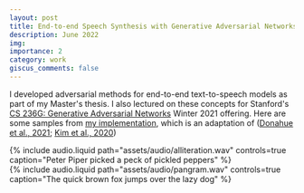 ```yaml
---
layout: post
title: End-to-end Speech Synthesis with Generative Adversarial Networks
description: June 2022
img:
importance: 2
category: work
giscus_comments: false
---
```


I developed adversarial methods for end-to-end text-to-speech models as part of my Master's thesis. I also lectured on these concepts for Stanford's [CS 236G: Generative Adversarial Networks](https://cs236g.stanford.edu/) Winter 2021 offering. Here are some samples from [my implementation](https://github.com/vliu15/tts-gan), which is an adaptation of ([Donahue et al., 2021](https://arxiv.org/abs/2006.03575); [Kim et al., 2020](https://arxiv.org/abs/2005.11129))

<div class="row mt-3">
    <div class="col-sm mt-3 mt-md-0">
        {% include audio.liquid path="assets/audio/alliteration.wav" controls=true caption="Peter Piper picked a peck of pickled peppers" %}
    </div>
    <div class="col-sm mt-3 mt-md-0">
        {% include audio.liquid path="assets/audio/pangram.wav" controls=true caption="The quick brown fox jumps over the lazy dog" %}
    </div>
</div>
